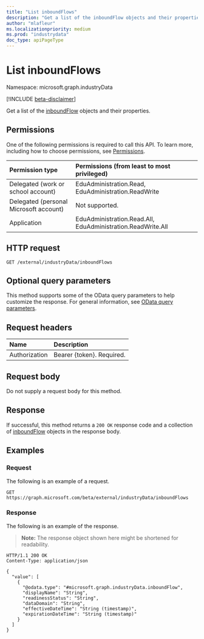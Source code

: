 ```yaml
---
title: "List inboundFlows"
description: "Get a list of the inboundFlow objects and their properties."
author: "mlafleur"
ms.localizationpriority: medium
ms.prod: "industrydata"
doc_type: apiPageType
---
```


# List inboundFlows

Namespace: microsoft.graph.industryData

[!INCLUDE [beta-disclaimer](../../includes/beta-disclaimer.md)]

Get a list of the [inboundFlow](../resources/industrydata-inboundflow.md) objects and their properties.

## Permissions

One of the following permissions is required to call this API. To learn more, including how to choose permissions, see [Permissions](/graph/permissions-reference).

| Permission type                        | Permissions (from least to most privileged)                 |
| :------------------------------------- | :---------------------------------------------------------- |
| Delegated (work or school account)     | EduAdministration.Read, EduAdministration.ReadWrite         |
| Delegated (personal Microsoft account) | Not supported.                                              |
| Application                            | EduAdministration.Read.All, EduAdministration.ReadWrite.All |

## HTTP request

<!-- {
  "blockType": "ignored"
}
-->

```http
GET /external/industryData/inboundFlows
```

## Optional query parameters

This method supports some of the OData query parameters to help customize the response. For general information, see [OData query parameters](/graph/query-parameters).

## Request headers

| Name          | Description               |
| :------------ | :------------------------ |
| Authorization | Bearer {token}. Required. |

## Request body

Do not supply a request body for this method.

## Response

If successful, this method returns a `200 OK` response code and a collection of [inboundFlow](../resources/industrydata-inboundflow.md) objects in the response body.

## Examples

### Request

The following is an example of a request.

<!-- {
  "blockType": "request",
  "name": "list_inboundflow"
}
-->

```http
GET https://graph.microsoft.com/beta/external/industryData/inboundFlows
```

### Response

The following is an example of the response.

> **Note:** The response object shown here might be shortened for readability.

<!-- {
  "blockType": "response",
  "truncated": true,
  "@odata.type": "Collection(microsoft.graph.industryData.inboundFlow)"
}
-->

```http
HTTP/1.1 200 OK
Content-Type: application/json

{
  "value": [
    {
      "@odata.type": "#microsoft.graph.industryData.inboundFlow",
      "displayName": "String",
      "readinessStatus": "String",
      "dataDomain": "String",
      "effectiveDateTime": "String (timestamp)",
      "expirationDateTime": "String (timestamp)"
    }
  ]
}
```
